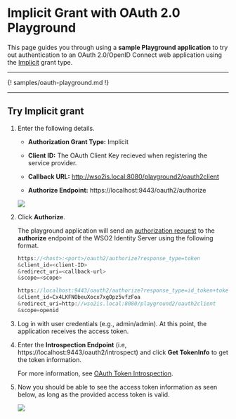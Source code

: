# Implicit Grant with OAuth 2.0 Playground

This page guides you through using a **sample Playground application** to try out authentication to an OAuth 2.0/OpenID Connect web application using the [Implicit](insertlink) grant type.

----

{! samples/oauth-playground.md !}

----

## Try Implicit grant 

1.  Enter the following details.

    - **Authorization Grant Type:** Implicit
    
    - **Client ID:** The OAuth Client Key recieved when registering the service provider.
    
    - **Callback URL:** http://wso2is.local:8080/playground2/oauth2client

	- **Authorize Endpoint:** https://localhost:9443/oauth2/authorize
    
    <img name='implicit-with-playground' src='../../assets/img/guides/implicit-with-playground.png' class='img-zoomable'/>
	
2. Click **Authorize**. 

	The playground application will send an
	[authorization request](https://tools.ietf.org/html/rfc6749#section-4.1.1)
	to the **authorize** endpoint of the WSO2 Identity Server using the
	following format.
	
	```java tab="Request Format"
	https://<host>:<port>/oauth2/authorize?response_type=token
	&client_id=<client-ID>
	&redirect_uri=<callback-url>
	&scope=<scope>
	```
	
	```java tab="Sample Request"
	https://localhost:9443/oauth2/authorize?response_type=id_token+token
	&client_id=Cx4LKFNObeuXocx7xgOpz5vfzFoa
	&redirect_uri=http://wso2is.local:8080/playground2/oauth2client
	&scope=openid
	``` 

3. Log in with user credentials (e.g., admin/admin). At this point, the application receives the access token. 

4. Enter the **Introspection Endpoint** (i.e, https://localhost:9443/oauth2/introspect) and click **Get TokenInfo** to get the token   information. 

	For more information, see [OAuth Token Introspection](insertlink).

5.  Now you should be able to see the access token information as seen
    below, as long as the provided access token is valid.  

	<img name='access-token-info' src='../../assets/img/guides/access-token-info.png' class='img-zoomable'/>
	

